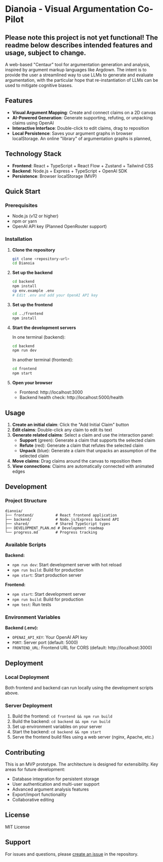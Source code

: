 # Dianoia - Visual Argumentation Co-Pilot

## Please note this project is not yet functional!  The readme below describes intended features and usage, subject to change.

A web-based "Centaur" tool for argumentation generation and analysis, inspired by argument markup languages like Argdown.  The intent is to provide the user a streamlined way to use LLMs to generate and evaluate argumentation, with the particular hope that re-instantiation of LLMs can be used to mitigate cognitive biases.

## Features

- **Visual Argument Mapping**: Create and connect claims on a 2D canvas
- **AI-Powered Generation**: Generate supporting, refuting, or unpacking claims using OpenAI
- **Interactive Interface**: Double-click to edit claims, drag to reposition
- **Local Persistence**: Saves your argument graphs in browser localStorage.  An online "library" of argumentation graphs is planned,

## Technology Stack

- **Frontend**: React + TypeScript + React Flow + Zustand + Tailwind CSS
- **Backend**: Node.js + Express + TypeScript + OpenAI SDK
- **Persistence**: Browser localStorage (MVP)

## Quick Start

### Prerequisites

- Node.js (v12 or higher)
- npm or yarn
- OpenAI API key (Planned OpenRouter support)

### Installation

1. **Clone the repository**
   ```bash
   git clone <repository-url>
   cd Dianoia
   ```

2. **Set up the backend**
   ```bash
   cd backend
   npm install
   cp env.example .env
   # Edit .env and add your OpenAI API key
   ```

3. **Set up the frontend**
   ```bash
   cd ../frontend
   npm install
   ```

4. **Start the development servers**

   In one terminal (backend):
   ```bash
   cd backend
   npm run dev
   ```

   In another terminal (frontend):
   ```bash
   cd frontend
   npm start
   ```

5. **Open your browser**
   - Frontend: http://localhost:3000
   - Backend health check: http://localhost:5000/health

## Usage

1. **Create an initial claim**: Click the "Add Initial Claim" button
2. **Edit claims**: Double-click any claim to edit its text
3. **Generate related claims**: Select a claim and use the interaction panel:
   - **Support** (green): Generate a claim that supports the selected claim
   - **Refute** (red): Generate a claim that refutes the selected claim
   - **Unpack** (blue): Generate a claim that unpacks an assumption of the selected claim
4. **Move claims**: Drag claims around the canvas to reposition them
5. **View connections**: Claims are automatically connected with animated edges

## Development

### Project Structure

```
dianoia/
├── frontend/          # React frontend application
├── backend/           # Node.js/Express backend API
├── shared/            # Shared TypeScript types
├── DEVELOPMENT_PLAN.md # Development roadmap
└── progress.md        # Progress tracking
```

### Available Scripts

**Backend:**
- `npm run dev`: Start development server with hot reload
- `npm run build`: Build for production
- `npm start`: Start production server

**Frontend:**
- `npm start`: Start development server
- `npm run build`: Build for production
- `npm test`: Run tests

### Environment Variables

**Backend (.env):**
- `OPENAI_API_KEY`: Your OpenAI API key
- `PORT`: Server port (default: 5000)
- `FRONTEND_URL`: Frontend URL for CORS (default: http://localhost:3000)

## Deployment

### Local Deployment
Both frontend and backend can run locally using the development scripts above.

### Server Deployment
1. Build the frontend: `cd frontend && npm run build`
2. Build the backend: `cd backend && npm run build`
3. Set up environment variables on your server
4. Start the backend: `cd backend && npm start`
5. Serve the frontend build files using a web server (nginx, Apache, etc.)

## Contributing

This is an MVP prototype. The architecture is designed for extensibility. Key areas for future development:

- Database integration for persistent storage
- User authentication and multi-user support
- Advanced argument analysis features
- Export/import functionality
- Collaborative editing

## License

MIT License

## Support

For issues and questions, please [create an issue](link-to-issues) in the repository. 
